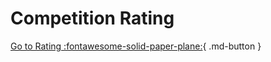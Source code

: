 # Competition Rating

<div class="xcpcio-center" markdown>

[Go to Rating :fontawesome-solid-paper-plane:][rating]{ .md-button }

</div>

[rating]: https://board.xcpcio.com/rating
